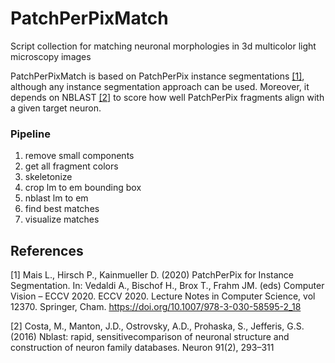 # PatchPerPixMatch
Script collection for matching neuronal morphologies in 3d multicolor light microscopy images

PatchPerPixMatch is based on PatchPerPix instance segmentations [[1]](#1), although any instance segmentation 
approach can be used. 
Moreover, it depends on NBLAST [[2]](#2) to score how well PatchPerPix fragments align with a given target neuron.

### Pipeline
1. remove small components
2. get all fragment colors
3. skeletonize
4. crop lm to em bounding box
5. nblast lm to em
6. find best matches
7. visualize matches

## References
<a id="1">[1]</a> 
Mais L., Hirsch P., Kainmueller D. (2020) 
PatchPerPix for Instance Segmentation. 
In: Vedaldi A., Bischof H., Brox T., Frahm JM. (eds) Computer Vision – ECCV 2020. ECCV 2020. 
Lecture Notes in Computer Science, vol 12370. 
Springer, Cham. https://doi.org/10.1007/978-3-030-58595-2_18

<a id="2">[2]</a> 
Costa, M., Manton, J.D., Ostrovsky, A.D., Prohaska, S., Jefferis, G.S. (2016)
Nblast: rapid, sensitivecomparison of neuronal structure and construction of neuron family databases. 
Neuron 91(2), 293–311